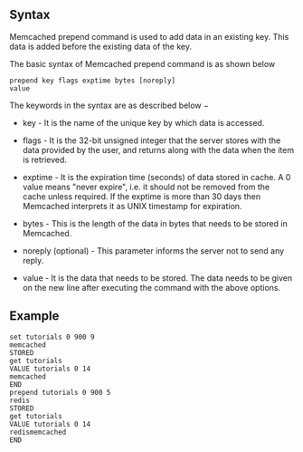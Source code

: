 ## Syntax
Memcached prepend command is used to add data in an existing key. This data is added before the existing data of the key.

The basic syntax of Memcached prepend command is as shown below
```
prepend key flags exptime bytes [noreply]
value
```

The keywords in the syntax are as described below −

* key - It is the name of the unique key by which data is accessed.

* flags - It is the 32-bit unsigned integer that the server stores with the data provided by the user, and returns along with the data when the item is retrieved.

* exptime - It is the expiration time (seconds) of data stored in cache. A 0 value means "never expire", i.e. it should not be removed from the cache unless required. If the exptime is more than 30 days then Memcached interprets it as UNIX timestamp for expiration.

* bytes - This is the length of the data in bytes that needs to be stored in Memcached.

* noreply (optional) - This parameter informs the server not to send any reply.

* value - It is the data that needs to be stored. The data needs to be given on the new line after executing the command with the above options.

## Example
```
set tutorials 0 900 9
memcached
STORED
get tutorials
VALUE tutorials 0 14
memcached
END
prepend tutorials 0 900 5
redis
STORED
get tutorials
VALUE tutorials 0 14
redismemcached
END
```